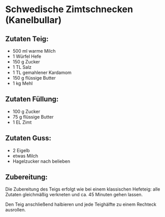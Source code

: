 Schwedische Zimtschnecken (Kanelbullar)
=======================================

Zutaten Teig:
-------------
* 500 ml warme Milch
* 1 Würfel Hefe
* 150 g Zucker
* 1 TL Salz
* 1 TL gemahlener Kardamom
* 150 g flüssige Butter
* 1 kg Mehl

Zutaten Füllung:
----------------
* 100 g Zucker
* 75 g flüssige Butter
* 1 EL Zimt

Zutaten Guss:
-------------
* 2 Eigelb
* etwas Milch
* Hagelzucker nach belieben

Zubereitung:
------------
Die Zubereitung des Teigs erfolgt wie bei einem klassischen Hefeteig: alle Zutaten gleichmäßig verkneten und ca. 45 Minuten gehen lassen.

Den Teig anschließend halbieren und jede Teighälfte zu einem Rechteck ausrollen.